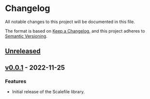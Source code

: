# Changelog

All notable changes to this project will be documented in this file.

The format is based on [Keep a Changelog](https://keepachangelog.com/en/1.0.0/), and this project adheres
to [Semantic Versioning](https://semver.org/spec/v2.0.0.html).

## [Unreleased]

## [v0.0.1] - 2022-11-25

### Features

- Initial release of the Scalefile library.

[unreleased]: https://github.com/loopholelabs/scalefile/compare/v0.0.1...HEAD
[v0.0.1]: https://github.com/loopholelabs/scalefile/compare/v0.0.1
